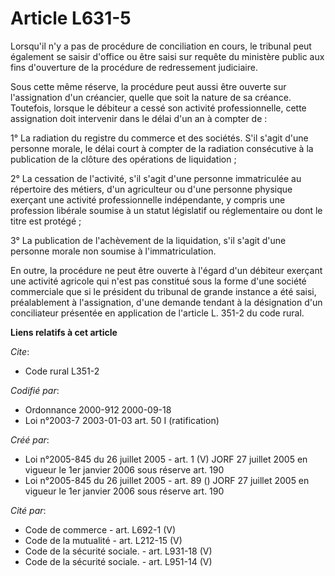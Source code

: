 # Article L631-5

Lorsqu'il n'y a pas de procédure de conciliation en cours, le tribunal peut également se saisir d'office ou être saisi sur
requête du ministère public aux fins d'ouverture de la procédure de redressement judiciaire.

Sous cette même réserve, la procédure peut aussi être ouverte sur l'assignation d'un créancier, quelle que soit la nature de
sa créance. Toutefois, lorsque le débiteur a cessé son activité professionnelle, cette assignation doit intervenir dans le
délai d'un an à compter de :

1° La radiation du registre du commerce et des sociétés. S'il s'agit d'une personne morale, le délai court à compter de la
radiation consécutive à la publication de la clôture des opérations de liquidation ;

2° La cessation de l'activité, s'il s'agit d'une personne immatriculée au répertoire des métiers, d'un agriculteur ou d'une
personne physique exerçant une activité professionnelle indépendante, y compris une profession libérale soumise à un statut
législatif ou réglementaire ou dont le titre est protégé ;

3° La publication de l'achèvement de la liquidation, s'il s'agit d'une personne morale non soumise à l'immatriculation.

En outre, la procédure ne peut être ouverte à l'égard d'un débiteur exerçant une activité agricole qui n'est pas constitué
sous la forme d'une société commerciale que si le président du tribunal de grande instance a été saisi, préalablement à
l'assignation, d'une demande tendant à la désignation d'un conciliateur présentée en application de l'article L. 351-2 du
code rural.

**Liens relatifs à cet article**

_Cite_:

  - Code rural L351-2

_Codifié par_:

  - Ordonnance 2000-912 2000-09-18
  - Loi n°2003-7 2003-01-03 art. 50 I (ratification)

_Créé par_:

  - Loi n°2005-845 du 26 juillet 2005 - art. 1 (V) JORF 27 juillet 2005 en vigueur le 1er janvier 2006 sous réserve art. 190
  - Loi n°2005-845 du 26 juillet 2005 - art. 89 () JORF 27 juillet 2005 en vigueur le 1er janvier 2006 sous réserve art. 190

_Cité par_:

  - Code de commerce - art. L692-1 (V)
  - Code de la mutualité - art. L212-15 (V)
  - Code de la sécurité sociale. - art. L931-18 (V)
  - Code de la sécurité sociale. - art. L951-14 (V)
